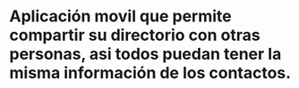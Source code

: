 # Aplicación movil que permite compartir su directorio con otras personas, asi todos puedan tener la misma información de los contactos.